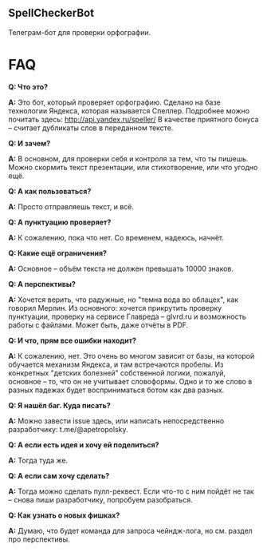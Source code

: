 ## SpellCheckerBot

Телеграм-бот для проверки орфографии.

FAQ
===
<b>Q: Что это?</b>

<b>A:</b> Это бот, который проверяет орфографию. Сделано на базе технологии Яндекса, которая называется Спеллер. Подробнее можно почитать здесь: http://api.yandex.ru/speller/
В качестве приятного бонуса – считает дубликаты слов в переданном тексте.

<b>Q: И зачем?</b>

<b>A:</b> В основном, для проверки себя и контроля за тем, что ты пишешь. Можно скормить текст презентации, или стихотворение, или что угодно ещё.

<b>Q: А как пользоваться?</b>

<b>A:</b> Просто отправляешь текст, и всё. 

<b>Q: А пунктуацию проверяет?</b>

<b>A:</b> К сожалению, пока что нет. Со временем, надеюсь, начнёт. 

<b>Q: Какие ещё ограничения?</b>

<b>A:</b> Основное – объём текста не должен превышать 10000 знаков.

<b>Q: А перспективы?</b>

<b>A:</b> Хочется верить, что радужные, но "темна вода во облацех", как говорил Мерлин. Из основного: хочется прикрутить проверку пунктуации, 
проверку на сервисе Главреда – glvrd.ru и возможность работы с файлами. Может быть, даже отчёты в PDF. 

<b>Q: И что, прям все ошибки находит?</b>

<b>A:</b> К сожалению, нет. Это очень во многом зависит от базы, на которой обучается механизм Яндекса, и там встречаются пробелы. Из конкретных "детских болезней" 
собственной логики, пожалуй, основное – то, что он не учитывает словоформы. Одно и то же слово в разных падежах будет восприниматься ботом как два разных.

<b>Q: Я нашёл баг. Куда писать?</b>

<b>A:</b> Можно завести issue здесь, или написать непосредственно разработчику: t.me/@apetropolsky.

<b>Q: А если есть идея и хочу ей поделиться?</b>

<b>A:</b> Тогда туда же.

<b>Q: А если сам хочу сделать?</b>

<b>A:</b> Тогда можно сделать пулл-реквест. Если что-то с ним пойдёт не так – снова пиши разработчику, попробуем разобраться. 

<b>Q: Как узнать о новых фишках?</b>

<b>A:</b> Думаю, что будет команда для запроса чейндж-лога, но см. раздел про перспективы. 
 
 
